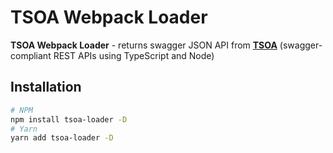 # TSOA Webpack Loader

**TSOA Webpack Loader** - returns swagger JSON API from [**TSOA**](https://github.com/lukeautry/tsoa) (swagger-compliant REST APIs using TypeScript and Node)

## Installation

```sh
# NPM
npm install tsoa-loader -D
# Yarn
yarn add tsoa-loader -D
```

<!-- ## Options -->
